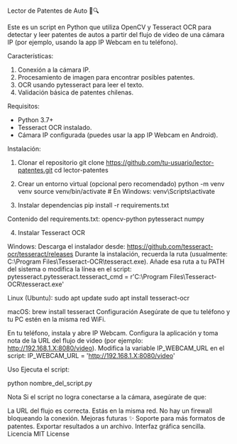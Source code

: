 Lector de Patentes de Auto 🚗🔍

Este es un script en Python que utiliza OpenCV y Tesseract OCR para detectar y leer patentes de autos a partir del flujo de video de una cámara IP (por ejemplo, usando la app IP Webcam en tu teléfono).

Características:

1) Conexión a la cámara IP.
2) Procesamiento de imagen para encontrar posibles patentes.
3) OCR usando pytesseract para leer el texto.
4) Validación básica de patentes chilenas.

Requisitos:
- Python 3.7+
- Tesseract OCR instalado.
- Cámara IP configurada (puedes usar la app IP Webcam en Android).

Instalación:

1. Clonar el repositorio
git clone https://github.com/tu-usuario/lector-patentes.git
cd lector-patentes

2. Crear un entorno virtual (opcional pero recomendado)
python -m venv venv
source venv/bin/activate  # En Windows: venv\Scripts\activate

3. Instalar dependencias
pip install -r requirements.txt

Contenido del requirements.txt:
opencv-python
pytesseract
numpy

4. Instalar Tesseract OCR

Windows:
Descarga el instalador desde: https://github.com/tesseract-ocr/tesseract/releases
Durante la instalación, recuerda la ruta (usualmente: C:\Program Files\Tesseract-OCR\tesseract.exe).
Añade esa ruta a tu PATH del sistema o modifica la línea en el script:
pytesseract.pytesseract.tesseract_cmd = r'C:\Program Files\Tesseract-OCR\tesseract.exe'


Linux (Ubuntu):
sudo apt update
sudo apt install tesseract-ocr

macOS:
brew install tesseract
Configuración
Asegúrate de que tu teléfono y tu PC estén en la misma red WiFi.

En tu teléfono, instala y abre IP Webcam.
Configura la aplicación y toma nota de la URL del flujo de video (por ejemplo: http://192.168.1.X:8080/video).
Modifica la variable IP_WEBCAM_URL en el script:
IP_WEBCAM_URL = 'http://192.168.1.X:8080/video'

Uso
Ejecuta el script:

python nombre_del_script.py

Nota
Si el script no logra conectarse a la cámara, asegúrate de que:

La URL del flujo es correcta.
Estás en la misma red.
No hay un firewall bloqueando la conexión.
Mejoras futuras ✨
Soporte para más formatos de patentes.
Exportar resultados a un archivo.
Interfaz gráfica sencilla.
Licencia
MIT License

